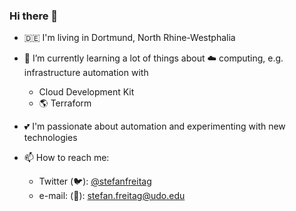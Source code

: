 ### Hi there 👋

- :de: I'm living in Dortmund, North Rhine-Westphalia
- 🌱 I’m currently learning a lot of things about :cloud: computing, e.g. infrastructure automation with
  - Cloud Development Kit 
  - :earth_americas: Terraform 
- :two_hearts: I'm passionate about automation and experimenting with new technologies

- 📫 How to reach me: 
  - Twitter (:bird:): [@stefanfreitag](https://twitter.com/stefanfreitag)
  - e-mail: (:incoming_envelope:): stefan.freitag@udo.edu

<!--
**stefanfreitag/stefanfreitag** is a ✨ _special_ ✨ repository because its `README.md` (this file) appears on your GitHub profile.
-->
